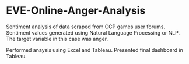 # EVE-Online-Anger-Analysis
Sentiment analysis of data scraped from CCP games user forums. Sentiment values generated using Natural Language Processing or NLP. The target variable in this case was anger.

Performed anaysis using Excel and Tableau. Presented final dashboard in Tableau.
